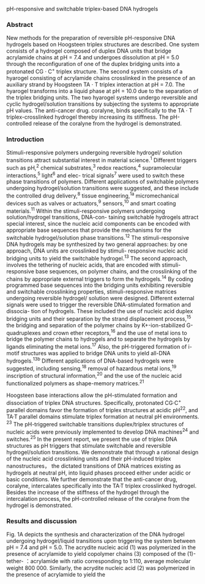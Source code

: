 pH-responsive and switchable triplex-based DNA hydrogels

### Abstract

New methods for the preparation of reversible pH-responsive DNA hydrogels based on Hoogsteen triplex structures are described. One system consists of a hydrogel composed of duplex DNA units that bridge acrylamide chains at pH = 7.4 and undergoes dissolution at pH = 5.0 through the reconfiguration of one of the duplex bridging units into a protonated CG · C<sup>+</sup> triplex structure. The second system consists of a hyarogel consisting of acrylamide chains crosslinked in the presence of an auxiliary strand by Hoogsteen TA · T triplex interaction at pH = 7.0. The hyarogel transforms into a liquid phase at pH = 10.0 due to the separation of the triplex bridging units. The two hyarogel systems undergo reversible and cyclic hydrogel/solution transitions by subjecting the systems to appropriate pH values. The anti-cancer drug. coralyne, binds specifically to the TA · T triplex-crosslinked hydrogel thereby increasing its stiffness. The pH-controlled release of the coralyne from the hydrogel is demonstrated.

### Introduction

Stimuli-responsive polymers undergoing reversible hydrogel/ solution transitions attract substantial interest in material science.<sup>1</sup> Different triggers such as pH,<sup>2</sup> chemical substrates,<sup>3</sup> redox reactions,<sup>4</sup> supramolecular interactions,<sup>5</sup> light<sup>6</sup> and elec- trical signals<sup>7</sup> were used to switch these phase transitions of polymers. Different applications of switchable polymers undergoing hydrogel/solution transitions were suggested, and these include the controlled drug delivery,<sup>8</sup> tissue engineering,<sup>1a</sup> micromechanical devices such as valves or actuators,<sup>9</sup> sensors,<sup>10</sup> and smart coating materials.<sup>11</sup> Within the stimuli-responsive polymers undergoing solution/hydrogel transitions, DNA-con- taining switchable hydrogels attract special interest, since the nucleic acid components can be encoded with appropriate base sequences that provide the mechanisms for the switchable hydrogel/solution phase transitions.<sup>12</sup> The stimuli-responsive DNA hydrogels may be synthesized by two general approaches: by one approach, DNA units are crosslinked by stimuli- responsive nucleic acid bridging units to yield the switchable hydrogel.<sup>13</sup> The second approach, involves the tethering of nucleic acids, that are encoded with stimuli-responsive base sequences, on polymer chains, and the crosslinking of the chains by appropriate external triggers to form the hydrogels.<sup>14</sup> By coding programmed base sequences into the bridging units exhibiting reversible and switchable crosslinking properties, stimuli-responsive matrices undergoing reversible hydrogel/ solution were designed. Different external signals were used to trigger the reversible DNA-stimulated formation and dissocia- tion of hydrogels. These included the use of nucleic acid duplex bridging units and their separation by the strand displacement process,<sup>15</sup> the bridging and separation of the polymer chains by K+-ion-stabilized G-quadruplexes and crown ether receptors,<sup>16</sup> and the use of metal ions to bridge the polymer chains to hydrogels and to separate the hydrogels by ligands eliminating the metal ions.<sup>17</sup> Also, the pH-triggered formation of i-motif structures was applied to bridge DNA units to yield all-DNA hydrogels.<sup>13b</sup> Different applications of DNA-based hydrogels were suggested, including sensing,<sup>18</sup> removal of hazardous metal ions,<sup>19</sup> inscription of structural information,<sup>20</sup> and the use of the nucleic acid functionalized polymers as shape-memory matrices.<sup>21</sup>

Hoogsteen base interactions allow the pH-stimulated formation and dissociation of triplex DNA structures. Specifically, protonated CG·C<sup>+</sup> parallel domains favor the formation of triplex structures at acidic pH<sup>22</sup>, and TA·T parallel domains stimulate triplex formation at neutral pH environments. <sup>23</sup> The pH-triggered switchable transitions duplex/triplex structures of nucleic acids were previously implemented to develop DNA machines<sup>24</sup> and switches.<sup>25</sup> In the present report, we present the use of triplex DNA structures as pH triggers that stimulate switchable and reversible hydrogel/solution transitions. We demonstrate that through a rational design of the nucleic acid crosslinking units and their pH-induced triplex nanostructures， the dictated transitions of DNA matrices existing as hydrogels at neutral pH, into liquid phases proceed either under acidic or basic conditions. We further demonstrate that the anti-cancer drug, coralyne, intercalates specifically into the TA·T triplex crosslinked hydrogel. Besides the increase of the stiffness of the hydrogel through the intercalation process, the pH-controlled release of the coralyne from the hydrogel is demonstrated.

### Results and discussion

Fig. 1A depicts the synthesis and characterization of the DNA hydrogel undergoing hydrogel/liquid transitions upon triggering the system between pH = 7.4 and pH = 5.0. The acrydite nucleic acid  (1) was polymerized in the presence of acrylamide to yield copolymer chains (3) composed of the (1)-tether- ：acrylamide with ratio corresponding to 1:110, average molecular weight 800 000. Similarly, the acrydite nucleic acid (2) was polymerized in the presence of acrylamide to yield the



